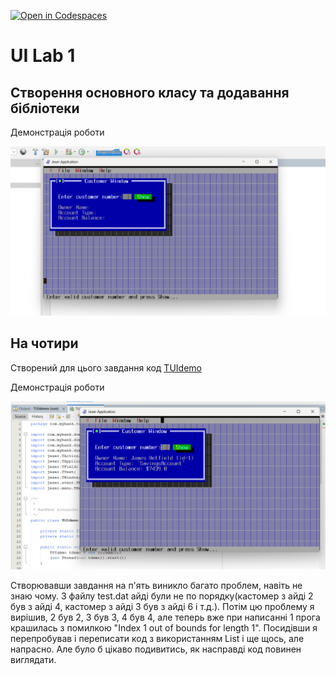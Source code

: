 [![Open in Codespaces](https://classroom.github.com/assets/launch-codespace-7f7980b617ed060a017424585567c406b6ee15c891e84e1186181d67ecf80aa0.svg)](https://classroom.github.com/open-in-codespaces?assignment_repo_id=11201512)
# UI Lab 1

## Створення основного класу та додавання бібліотеки

Демонстрація роботи

![img](https://github.com/ppc-ntu-khpi/34-tui-1-IlnitskijMaksim/blob/master/img/1.png)

## На чотири

Створений для цього завдання код [TUIdemo](https://github.com/ppc-ntu-khpi/34-tui-1-IlnitskijMaksim/blob/master/src/TUIdemo.java)

Демонстрація роботи

![img](https://github.com/ppc-ntu-khpi/34-tui-1-IlnitskijMaksim/blob/master/img/2.png)



Створювавши завдання на п'ять виникло багато проблем, навіть не знаю чому. З файлу test.dat айді були не по порядку(кастомер з айді 2 був з айді 4, кастомер з айді 3 був з айді 6 і т.д.). Потім цю проблему я вирішив, 2 був 2, 3 був 3, 4 був 4, але теперь вже при написанні 1 прога крашилась з помилкою "Index 1 out of bounds for length 1". Посидівши я перепробував і переписати код з використанням List і ще щось, але напрасно. Але було б цікаво подивитись, як насправді код повинен виглядати. 



